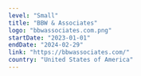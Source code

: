 ```yaml
---
level: "Small"
title: "BBW & Associates"
logo: "bbwassociates.com.png"
startDate: "2023-01-01"
endDate: "2024-02-29"
link: "https://bbwassociates.com/"
country: "United States of America"
---
```

